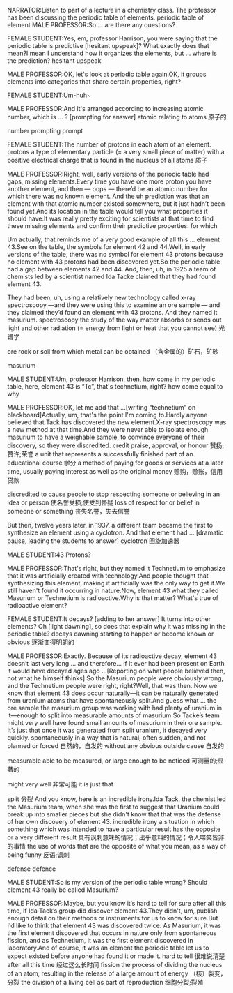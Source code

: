 NARRATOR:Listen to part of a lecture in a chemistry class. The professor has been discussing the periodic table of elements.
periodic table of element
MALE PROFESSOR:So … are there any questions?

FEMALE STUDENT:Yes, em, professor Harrison, you were saying that the periodic table is predictive [hesitant upspeak]? What exactly does that mean?I mean I understand how it organizes the elements, but … where is the prediction?
hesitant
upspeak

MALE PROFESSOR:OK, let's look at periodic table again.OK, it groups elements into categories that share certain properties, right?

FEMALE STUDENT:Um-huh~

MALE PROFESSOR:And it's arranged according to increasing atomic number, which is … ? [prompting for answer]
atomic
relating to atoms
原子的

number
prompting
prompt

FEMALE STUDENT:The number of protons in each atom of an element.
protons
a type of elementary particle (= a very small piece of matter) with a positive electrical charge that is found in the nucleus of all atoms
质子

MALE PROFESSOR:Right, well, early versions of the periodic table had gaps, missing elements.Every time you have one more proton you have another element, and then — oops — there’d be an atomic number for which there was no known element. And the uh prediction was that an element with that atomic number existed somewhere, but it just hadn’t been found yet.And its location in the table would tell you what properties it should have.It was really pretty exciting for scientists at that time to find these missing elements and confirm their predictive properties.
for which

Um actually, that reminds me of a very good example of all this … element 43.See on the table, the symbols for element 42 and 44.Well, in early versions of the table, there was no symbol for element 43 protons because no element with 43 protons had been discovered yet.So the periodic table had a gap between elements 42 and 44. And, then, uh, in 1925 a team of chemists led by a scientist named Ida Tacke claimed that they had found element 43.

They had been, uh, using a relatively new technology called x-ray spectroscopy —and they were using this to examine an ore sample — and they claimed they’d found an element with 43 protons. And they named it masurium.
spectroscopy
the study of the way matter absorbs or sends out light and other radiation (= energy from light or heat that you cannot see)
光谱学

ore
rock or soil from which metal can be obtained
（含金属的）矿石，矿砂

masurium

MALE STUDENT:Um, professor Harrison, then, how come in my periodic table, here, element 43 is “Tc”, that's technetium, right?
how come
equal to why

MALE PROFESSOR:OK, let me add that …[writing “technetium” on blackboard]Actually, um, that's the point I'm coming to.Hardly anyone believed that Tack has discovered the new element.X-ray spectroscopy was a new method at that time.And they were never able to isolate enough masurium to have a weighable sample, to convince everyone of their discovery, so they were discredited.
credit
praise, approval, or honour
赞扬;赞许;荣誉
a unit that represents a successfully finished part of an educational course
学分
a method of paying for goods or services at a later time, usually paying interest as well as the original money
赊购，赊账，信用贷款

discredited
to cause people to stop respecting someone or believing in an idea or person
使名誉受损;使受到怀疑
loss of respect for or belief in someone or something
丧失名誉，失去信誉


But then, twelve years later, in 1937, a different team became the first to synthesize an element using a cyclotron. And that element had … [dramatic pause, leading the students to answer]
cyclotron
回旋加速器

MALE STUDENT:43 Protons?

MALE PROFESSOR:That's right, but they named it Technetium to emphasize that it was artificially created with technology.And people thought that synthesizing this element, making it artificially was the only way to get it.We still haven't found it occurring in nature.Now, element 43 what they called Masurium or Technetium is radioactive.Why is that matter? What's true of radioactive element?

FEMALE STUDENT:It decays? [adding to her answer] It turns into other elements? Oh [light dawning], so does that explain why it was missing in the periodic table?
decays
dawning
starting to happen or become known or obvious
逐渐变得明朗的

MALE PROFESSOR:Exactly. Because of its radioactive decay, element 43 doesn’t last very long … and therefore… if it ever had been present on Earth it would have decayed ages ago …[Reporting on what people believed then, not what he himself thinks] So the Masurium people were obviously wrong, and the Technetium people were right, right?Well, that was then. Now we know that element 43 does occur naturally—it can be naturally generated from uranium atoms that have spontaneously split.And guess what ... the ore sample the masurium group was working with had plenty of uranium in it—enough to split into measurable amounts of masurium.So Tacke’s team might very well have found small amounts of masurium in their ore sample. It’s just that once it was generated from split uranium, it decayed very quickly.
spontaneously
in a way that is natural, often sudden, and not planned or forced
自然的，自发的
without any obvious outside cause
自发的

measurable
able to be measured, or large enough to be noticed
可测量的;显著的

might very well
非常可能
it is just that

split
分裂
And you know, here is an incredible irony.Ida Tack, the chemist led the Masurium team, when she was the first to suggest that Uranium could break up into smaller pieces but she didn't know that that was the defense of her own discovery of element 43.
incredible
irony
a situation in which something which was intended to have a particular result has the opposite or a very different result
具有讽刺意味的情况；出乎意料的情况；令人啼笑皆非的事情
the use of words that are the opposite of what you mean, as a way of being funny
反语;讽刺

defense
defence

MALE STUDENT:So is my version of the periodic table wrong? Should element 43 really be called Masurium?

MALE PROFESSOR:Maybe, but you know it‘s hard to tell for sure after all this time, if Ida Tack’s group did discover element 43.They didn't, um, publish enough detail on their methods or instruments for us to know for sure.But I'd like to think that element 43 was discovered twice. As Masurium, it was the first element discovered that occurs in nature only from spontaneous fission, and as Technetium, it was the first element discovered in laboratory.And of course, it was an element the periodic table let us to expect existed before anyone had found it or made it.
hard to tell
很难说清楚
after all this time
经过这么长时间
fission
the process of dividing the nucleus of an atom, resulting in the release of a large amount of energy
（核）裂变，分裂
the division of a living cell as part of reproduction
细胞分裂;裂殖